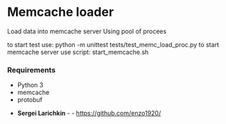 # Memcache loader 
Load data into memcache server
Using pool of procees 

to start test use:
python -m unittest tests/test_memc_load_proc.py
to start memcache server use script:
start_memcache.sh


### Requirements
- Python 3
- memcache
- protobuf




* **Sergei Larichkin** - - https://github.com/enzo1920/


